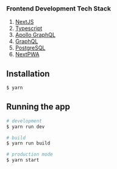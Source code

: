 
### Frontend Development Tech Stack

1. [NextJS](https://nextjs.org/docs)
2. [Typescript](https://www.framer.com/motion/)
3. [Apollo GraphQL](https://www.apollographql.com/docs/)
4. [GraphQL](https://graphql.org/)
5. [PostgreSQL](https://www.postgresql.org/)
6. [NextPWA](https://www.npmjs.com/package/next-pwa)

## Installation

```bash
$ yarn
```

## Running the app

```bash
# development
$ yarn run dev

# build
$ yarn run build

# production mode
$ yarn start
```
